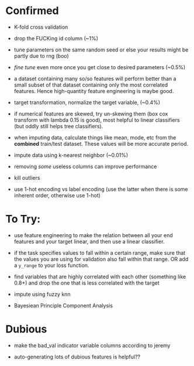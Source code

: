 # Confirmed

- K-fold cross validation

- drop the FUCKing id column (~1%)

- tune parameters on the same random seed or else your results might be partly due to rng (boo)

- *fine tune* even more once you get close to desired parameters (~0.5%)

- a dataset containing many so/so features will perform better than a small subset of that dataset containing only the most correlated features. Hence high-quantity feature engineering is maybe good.

- target transformation, normalize the target variable, (~0.4%)

- if numerical features are skewed, try un-skewing them (box cox transform with lambda 0.15 is good), most helpful to linear classifiers (but oddly still helps tree classifiers).

- when imputing data, calculate things like mean, mode, etc from the **combined** train/test dataset. These values will be more accurate period.

- impute data using k-nearest neighbor (~0.01%) 

- removing *some* useless columns can improve performance

- kill outliers

- use 1-hot encoding vs label encoding (use the latter when there is some inherent order, otherwise use 1-hot)

# To Try:

- use feature engineering to make the relation between all your end features and your target linear, and then use a linear classifier.

- if the task specifies values to fall within a certain range, make sure that the values you are using for validation also fall within that range. OR add a `y_range` to your loss function.

- find variables that are highly correlated with each other (something like 0.8+) and drop the one that is less correlated with the target

- impute using fuzzy knn

- Bayesiean Principle Component Analysis

# Dubious

- make the bad_val indicator variable columns according to jeremy

- auto-generating lots of dubious features is helpful??

